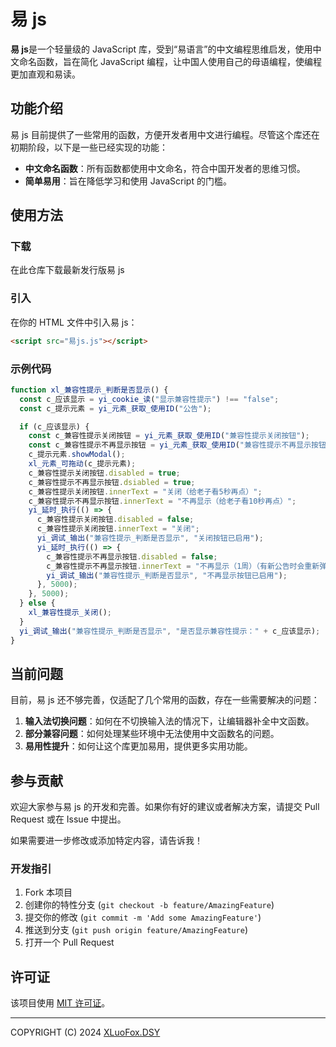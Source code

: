 # 易 js

**易 js**是一个轻量级的 JavaScript 库，受到“易语言”的中文编程思维启发，使用中文命名函数，旨在简化 JavaScript 编程，让中国人使用自己的母语编程，使编程更加直观和易读。

## 功能介绍

易 js 目前提供了一些常用的函数，方便开发者用中文进行编程。尽管这个库还在初期阶段，以下是一些已经实现的功能：

- **中文命名函数**：所有函数都使用中文命名，符合中国开发者的思维习惯。
- **简单易用**：旨在降低学习和使用 JavaScript 的门槛。

## 使用方法

### 下载

在此仓库下载最新发行版易 js

### 引入

在你的 HTML 文件中引入易 js：

```html
<script src="易js.js"></script>
```

### 示例代码

```javascript
function xl_兼容性提示_判断是否显示() {
  const c_应该显示 = yi_cookie_读("显示兼容性提示") !== "false";
  const c_提示元素 = yi_元素_获取_使用ID("公告");

  if (c_应该显示) {
    const c_兼容性提示关闭按钮 = yi_元素_获取_使用ID("兼容性提示关闭按钮");
    const c_兼容性提示不再显示按钮 = yi_元素_获取_使用ID("兼容性提示不再显示按钮");
    c_提示元素.showModal();
    xl_元素_可拖动(c_提示元素);
    c_兼容性提示关闭按钮.disabled = true;
    c_兼容性提示不再显示按钮.dsiabled = true;
    c_兼容性提示关闭按钮.innerText = "关闭（给老子看5秒再点）";
    c_兼容性提示不再显示按钮.innerText = "不再显示（给老子看10秒再点）";
    yi_延时_执行(() => {
      c_兼容性提示关闭按钮.disabled = false;
      c_兼容性提示关闭按钮.innerText = "关闭";
      yi_调试_输出("兼容性提示_判断是否显示", "关闭按钮已启用");
      yi_延时_执行(() => {
        c_兼容性提示不再显示按钮.disabled = false;
        c_兼容性提示不再显示按钮.innerText = "不再显示（1周）（有新公告时会重新弹出）";
        yi_调试_输出("兼容性提示_判断是否显示", "不再显示按钮已启用");
      }, 5000);
    }, 5000);
  } else {
    xl_兼容性提示_关闭();
  }
  yi_调试_输出("兼容性提示_判断是否显示", "是否显示兼容性提示：" + c_应该显示);
}
```

## 当前问题

目前，易 js 还不够完善，仅适配了几个常用的函数，存在一些需要解决的问题：

1. **输入法切换问题**：如何在不切换输入法的情况下，让编辑器补全中文函数。
2. **部分兼容问题**：如何处理某些环境中无法使用中文函数名的问题。
3. **易用性提升**：如何让这个库更加易用，提供更多实用功能。

## 参与贡献

欢迎大家参与易 js 的开发和完善。如果你有好的建议或者解决方案，请提交 Pull Request 或在 Issue 中提出。

如果需要进一步修改或添加特定内容，请告诉我！

### 开发指引

1. Fork 本项目
2. 创建你的特性分支 (`git checkout -b feature/AmazingFeature`)
3. 提交你的修改 (`git commit -m 'Add some AmazingFeature'`)
4. 推送到分支 (`git push origin feature/AmazingFeature`)
5. 打开一个 Pull Request

## 许可证

该项目使用 [MIT 许可证](LICENSE)。

---

COPYRIGHT (C) 2024 [XLuoFox.DSY](https://dsy-xiaoluo.github.io/)
